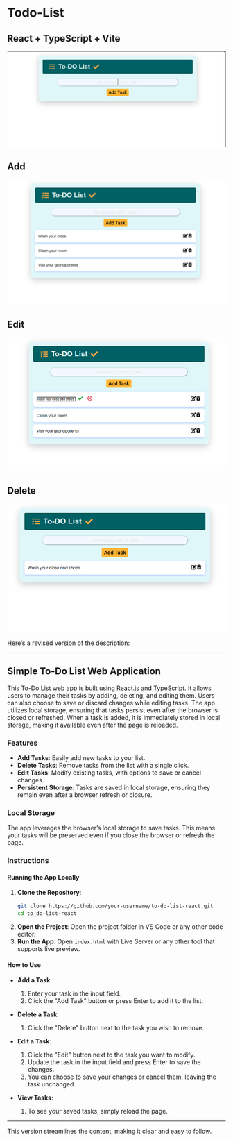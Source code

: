 # Todo-List

## React + TypeScript + Vite

![image-0](./images/Screenshot%202024-08-09%20153956.png)

## Add

![image-1](./images/add.png)

## Edit

![image-2](./images/edit.png)

## Delete

![image-3](./images/Delete.png)

Here’s a revised version of the description:

---

## Simple To-Do List Web Application

This To-Do List web app is built using React.js and TypeScript. It allows users to manage their tasks by adding, deleting, and editing them. Users can also choose to save or discard changes while editing tasks. The app utilizes local storage, ensuring that tasks persist even after the browser is closed or refreshed. When a task is added, it is immediately stored in local storage, making it available even after the page is reloaded.

### Features

- **Add Tasks**: Easily add new tasks to your list.
- **Delete Tasks**: Remove tasks from the list with a single click.
- **Edit Tasks**: Modify existing tasks, with options to save or cancel changes.
- **Persistent Storage**: Tasks are saved in local storage, ensuring they remain even after a browser refresh or closure.

### Local Storage

The app leverages the browser’s local storage to save tasks. This means your tasks will be preserved even if you close the browser or refresh the page.

### Instructions

#### Running the App Locally

1. **Clone the Repository**:
   ```bash
   git clone https://github.com/your-username/to-do-list-react.git
   cd to_do-list-react
   ```
2. **Open the Project**: Open the project folder in VS Code or any other code editor.
3. **Run the App**: Open `index.html` with Live Server or any other tool that supports live preview.

#### How to Use

- **Add a Task**:
  1. Enter your task in the input field.
  2. Click the "Add Task" button or press Enter to add it to the list.
- **Delete a Task**:

  1. Click the "Delete" button next to the task you wish to remove.

- **Edit a Task**:

  1. Click the "Edit" button next to the task you want to modify.
  2. Update the task in the input field and press Enter to save the changes.
  3. You can choose to save your changes or cancel them, leaving the task unchanged.

- **View Tasks**:
  1. To see your saved tasks, simply reload the page.

---

This version streamlines the content, making it clear and easy to follow.
